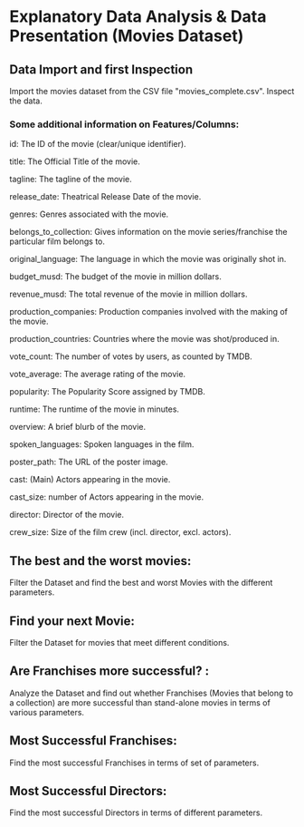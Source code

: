  # Explanatory Data Analysis & Data Presentation (Movies Dataset)
 ## Data Import and first Inspection
 Import the movies dataset from the CSV file "movies_complete.csv". Inspect the data.
 ### Some additional information on Features/Columns:
id: The ID of the movie (clear/unique identifier).

title: The Official Title of the movie.

tagline: The tagline of the movie.

release_date: Theatrical Release Date of the movie.

genres: Genres associated with the movie.

belongs_to_collection: Gives information on the movie series/franchise the particular film belongs to.

original_language: The language in which the movie was originally shot in.

budget_musd: The budget of the movie in million dollars.

revenue_musd: The total revenue of the movie in million dollars.

production_companies: Production companies involved with the making of the movie.

production_countries: Countries where the movie was shot/produced in.

vote_count: The number of votes by users, as counted by TMDB.

vote_average: The average rating of the movie.

popularity: The Popularity Score assigned by TMDB.

runtime: The runtime of the movie in minutes.

overview: A brief blurb of the movie.

spoken_languages: Spoken languages in the film.

poster_path: The URL of the poster image.

cast: (Main) Actors appearing in the movie.

cast_size: number of Actors appearing in the movie.

director: Director of the movie.

crew_size: Size of the film crew (incl. director, excl. actors).

## The best and the worst movies: 
Filter the Dataset and find the best and worst  Movies with the different parameters.

## Find your next Movie: 
Filter the Dataset for movies that meet different conditions.

## Are Franchises more successful? : 
Analyze the Dataset and find out whether Franchises (Movies that belong to a collection) are more successful than stand-alone movies in terms of various parameters.

## Most Successful Franchises: 
Find the most successful Franchises in terms of set of parameters.

## Most Successful Directors: 
Find the most successful Directors in terms of different parameters.
